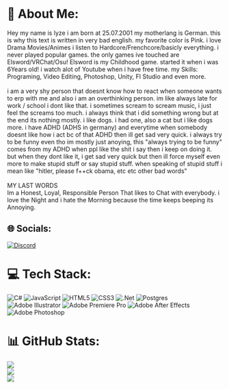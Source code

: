 # 💫 About Me:
Hey my name is lyze i am born at 25.07.2001 my motherlang is German. this is why this text is written in very bad english. my favorite color is Pink. i love Drama Movies/Animes i listen to Hardcore/Frenchcore/basicly everything. i never played popular games. the only games ive touched are Elsword/VRChat/Osu! Elsword is my Childhood game. started it when i was 6Years old! i watch alot of Youtube when i have free time. my Skills: Programing, Video Editing, Photoshop, Unity, Fl Studio and even more.<br><br>i am a very shy person that doesnt know how to react when someone wants to erp with me and also i am an overthinking person. im like always late for work / school i dont like that. i sometimes scream to scream music, i just feel the screams too much. i always think that i did something wrong but at the end its nothing mostly. i like dogs. i had one, also a cat but i like dogs more. i have ADHD (ADHS in germany) and everytime when somebody doesnt like how i act bc of that ADHD then ill get sad very quick. i always try to be funny even tho im mostly just anoying, this "always trying to be funny" comes from my ADHD when ppl like the shit i say then i keep on doing it. but when they dont like it, i get sad very quick but then ill force myself even more to make stupid stuff or say stupid stuff. when speaking of stupid stuff i mean like "hitler, please f++ck obama, etc etc other bad words"<br><br>MY LAST WORDS<br>Im a Honest, Loyal, Responsible Person That likes to Chat with everybody. i love the Night and i hate the Morning because the time keeps beeping its Annoying.


## 🌐 Socials:
[![Discord](https://img.shields.io/badge/Discord-%237289DA.svg?logo=discord&logoColor=white)](htttps://discord.gg/https://discord.com/users/657301605195972628) 

# 💻 Tech Stack:
![C#](https://img.shields.io/badge/c%23-%23239120.svg?style=for-the-badge&logo=c-sharp&logoColor=white) ![JavaScript](https://img.shields.io/badge/javascript-%23323330.svg?style=for-the-badge&logo=javascript&logoColor=%23F7DF1E) ![HTML5](https://img.shields.io/badge/html5-%23E34F26.svg?style=for-the-badge&logo=html5&logoColor=white) ![CSS3](https://img.shields.io/badge/css3-%231572B6.svg?style=for-the-badge&logo=css3&logoColor=white) ![.Net](https://img.shields.io/badge/.NET-5C2D91?style=for-the-badge&logo=.net&logoColor=white) ![Postgres](https://img.shields.io/badge/postgres-%23316192.svg?style=for-the-badge&logo=postgresql&logoColor=white) ![Adobe Illustrator](https://img.shields.io/badge/adobeillustrator-%23FF9A00.svg?style=for-the-badge&logo=adobeillustrator&logoColor=white) ![Adobe Premiere Pro](https://img.shields.io/badge/Adobe%20Premiere%20Pro-9999FF.svg?style=for-the-badge&logo=Adobe%20Premiere%20Pro&logoColor=white) ![Adobe After Effects](https://img.shields.io/badge/Adobe%20After%20Effects-9999FF.svg?style=for-the-badge&logo=Adobe%20After%20Effects&logoColor=white) ![Adobe Photoshop](https://img.shields.io/badge/adobephotoshop-%2331A8FF.svg?style=for-the-badge&logo=adobephotoshop&logoColor=white)
# 📊 GitHub Stats:
![](https://github-readme-stats.vercel.app/api?username=HakuSystems&theme=dark&hide_border=false&include_all_commits=true&count_private=true)<br/>
![](https://github-readme-streak-stats.herokuapp.com/?user=HakuSystems&theme=dark&hide_border=false)<br/>
![](https://github-readme-stats.vercel.app/api/top-langs/?username=HakuSystems&theme=dark&hide_border=false&include_all_commits=true&count_private=true&layout=compact)
